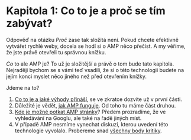 # Kapitola 1: Co to je a proč se tím zabývat?

Odpověď na otázku _Proč_ zase tak složitá není. Pokud chcete efektivně vytvářet rychlé weby, docela se hodí si o AMP něco přečíst. A my věříme, že jste právě otevřeli tu správnou knížku.

_Co_ to ale AMP je? To už je složitější a právě o tom bude tato kapitola. Nejraději bychom se s vámi teď vsadili, že si o této technologii budete na jejím konci myslet něco jiného než před otevřením knížky.

Jdeme na to?

1. [Co to je a jaké výhody přináší](1-co-je-amp.md), se ve zkratce dozvíte už v první části.
2. Důležité je vědět, [jak AMP funguje](amp-fungovani.md). Od toho tu máme část druhou.
3. [Kde je možné potkat AMP stránky](amp-platformy.md)? Předem prozradíme, že ve vyhledávání na Googlu, ale také na řadě jiných míst.
4. V případě AMP nesmíme vynechat diskuzi, kterou uvedení této technologie vyvolalo. Probereme snad [všechny body kritiky](amp-kritika.md).
